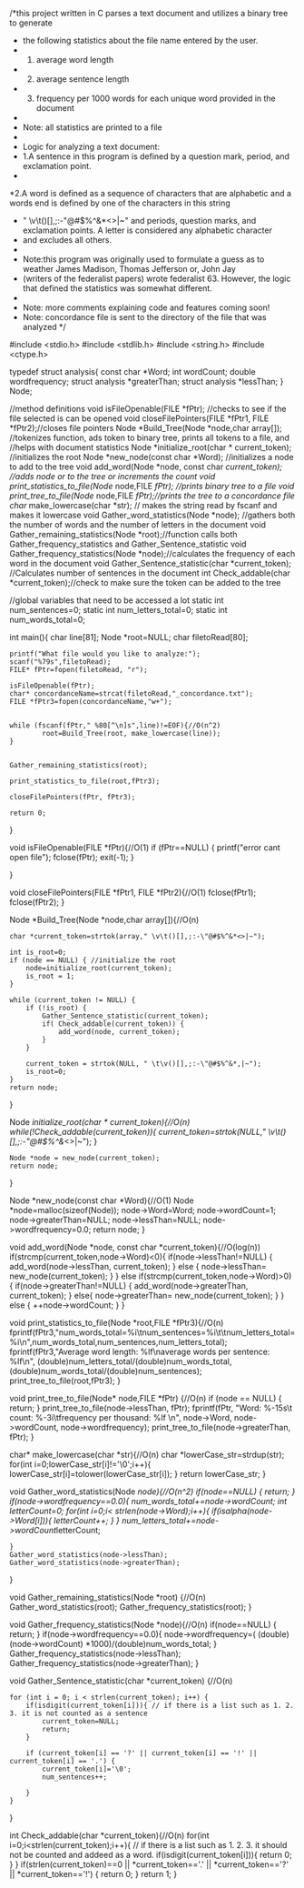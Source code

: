 /*this project written in C parses a text document and utilizes a binary tree to generate
 * the following statistics about the file name entered by the user.
 * 1. average word length
 * 2. average sentence length
 * 3. frequency per 1000 words for each unique word provided in the document
 *
 * Note: all statistics are printed to a file
 *
 * Logic for analyzing a text document:
 * 1.A sentence in this program is defined by a question mark, period, and exclamation point.
 *
 *2.A word is defined as a sequence of characters that are alphabetic and a words end is defined by one of the characters in this string
 * " \v\t()[],;:-\"@#$%^&*<>|~" and periods, question marks, and exclamation points. A letter is considered any alphabetic character
 * and excludes all others.
 *
 * Note:this program was originally used to formulate a guess as to weather James Madison, Thomas Jefferson or, John Jay
 * (writers of the federalist papers) wrote federalist 63. However, the logic that defined the statistics was somewhat different.
 *
 * Note: more comments explaining code and features coming soon!
 * Note: concordance file is sent to the directory of the file that was analyzed
 */


#include <stdio.h>
#include <stdlib.h>
#include <string.h>
#include <ctype.h>

typedef struct analysis{
    const char *Word;
    int wordCount;
    double wordfrequency;
    struct analysis *greaterThan;
    struct analysis *lessThan;
} Node;

//method definitions
void isFileOpenable(FILE *fPtr); //checks to see if the file selected is can be opened
void closeFilePointers(FILE *fPtr1, FILE *fPtr2);//closes file pointers
Node *Build_Tree(Node *node,char array[]); //tokenizes function, ads token to binary tree, prints all tokens to a file, and //helps with document statistics
Node *initialize_root(char * current_token); //initializes the root
Node *new_node(const char *Word);  //initializes a node to add to the tree
void add_word(Node *node, const char *current_token); //adds node or to the tree or increments the count
void print_statistics_to_file(Node* node,FILE *fPtr);  //prints binary tree to a file
void print_tree_to_file(Node* node,FILE *fPtr);//prints the tree to a concordance file
char* make_lowercase(char *str); // makes the string read by fscanf and makes it lowercase
void Gather_word_statistics(Node *node); //gathers both the number of words and the number of letters in the document
void Gather_remaining_statistics(Node *root);//function calls both Gather_frequency_statistics and Gather_Sentence_statistic
void Gather_frequency_statistics(Node *node);//calculates the frequency of each word in the document
void Gather_Sentence_statistic(char *current_token); //Calculates number of sentences in the document
int  Check_addable(char *current_token);//check to make sure the token can be added to the tree

//global variables that need to be accessed a lot
static int num_sentences=0;
static int num_letters_total=0;
static int num_words_total=0;

int main(){
    char line[81];
    Node *root=NULL;
    char filetoRead[80];


    printf("What file would you like to analyze:");
    scanf("%79s",filetoRead);
    FILE* fPtr=fopen(filetoRead, "r");

    isFileOpenable(fPtr);
    char* concordanceName=strcat(filetoRead,"_concordance.txt");
    FILE *fPtr3=fopen(concordanceName,"w+");


    while (fscanf(fPtr," %80[^\n]s",line)!=EOF){//O(n^2)
            root=Build_Tree(root, make_lowercase(line));
    }


    Gather_remaining_statistics(root);

    print_statistics_to_file(root,fPtr3);

    closeFilePointers(fPtr, fPtr3);

    return 0;
}


void isFileOpenable(FILE *fPtr){//O(1)
    if (fPtr==NULL) {
        printf("error cant open file");
        fclose(fPtr);
        exit(-1);
    }

}


void closeFilePointers(FILE *fPtr1, FILE *fPtr2){//O(1)
    fclose(fPtr1);
    fclose(fPtr2);
}


Node *Build_Tree(Node *node,char array[]){//O(n)

    char *current_token=strtok(array," \v\t()[],;:-\"@#$%^&*<>|~");

    int is_root=0;
    if (node == NULL) { //initialize the root
        node=initialize_root(current_token);
        is_root = 1;
    }

    while (current_token != NULL) {
        if (!is_root) {
            Gather_Sentence_statistic(current_token);
            if( Check_addable(current_token)) {
                add_word(node, current_token);
            }
        }

        current_token = strtok(NULL, " \t\v()[],;:-\"@#$%^&*,|~");
        is_root=0;
    }
    return node;
}


Node *initialize_root(char * current_token){//O(n)
    while(!Check_addable(current_token)){
        current_token=strtok(NULL," \v\t()[],;:-\"@#$%^&*<>|~");
    }

    Node *node = new_node(current_token);
    return node;
}


Node *new_node(const char *Word){//O(1)
    Node *node=malloc(sizeof(Node));
    node->Word=Word;
    node->wordCount=1;
    node->greaterThan=NULL;
    node->lessThan=NULL;
    node->wordfrequency=0.0;
    return node;
}


void add_word(Node *node, const char *current_token){//O(log(n))
    if(strcmp(current_token,node->Word)<0){
        if(node->lessThan!=NULL) {
            add_word(node->lessThan, current_token);
        }
        else {
            node->lessThan= new_node(current_token);
        }
    }
    else if(strcmp(current_token,node->Word)>0) {
        if(node->greaterThan!=NULL) {
            add_word(node->greaterThan, current_token);
        }
        else{
            node->greaterThan= new_node(current_token);
        }
    }
    else {
        ++node->wordCount;
    }
}


void print_statistics_to_file(Node *root,FILE *fPtr3){//O(n)
    fprintf(fPtr3,"num_words_total=%i\tnum_sentences=%i\t\tnum_letters_total=%i\n",num_words_total,num_sentences,num_letters_total);
    fprintf(fPtr3,"Average word length: %lf\naverage words per sentence: %lf\n", (double)num_letters_total/(double)num_words_total, (double)num_words_total/(double)num_sentences);
    print_tree_to_file(root,fPtr3);
}


void print_tree_to_file(Node* node,FILE *fPtr) {//O(n)
    if (node == NULL) {
        return;
    }
    print_tree_to_file(node->lessThan, fPtr);
    fprintf(fPtr, "Word: %-15s\t count: %-3i\tfrequency per thousand: %lf \n", node->Word, node->wordCount, node->wordfrequency);
    print_tree_to_file(node->greaterThan, fPtr);
}


char* make_lowercase(char *str){//O(n)
    char *lowerCase_str=strdup(str);
    for(int i=0;lowerCase_str[i]!='\0';i++){
        lowerCase_str[i]=tolower(lowerCase_str[i]);
    }
    return lowerCase_str;
}


void Gather_word_statistics(Node *node){//O(n^2)
    if(node==NULL) {
        return;
    }
    if(node->wordfrequency==0.0){
        num_words_total+=node->wordCount;
        int letterCount=0;
        for(int i=0;i< strlen(node->Word);i++){
            if(isalpha(node->Word[i])){
                letterCount++;
            }
        }
        num_letters_total+=node->wordCount*letterCount;

    }
    Gather_word_statistics(node->lessThan);
    Gather_word_statistics(node->greaterThan);
}


void Gather_remaining_statistics(Node *root) {//O(n)
    Gather_word_statistics(root);
    Gather_frequency_statistics(root);
}


void Gather_frequency_statistics(Node *node){//O(n)
    if(node==NULL) {
        return;
    }
    if(node->wordfrequency==0.0){
        node->wordfrequency=( (double) (node->wordCount) *1000)/(double)num_words_total;
    }
    Gather_frequency_statistics(node->lessThan);
    Gather_frequency_statistics(node->greaterThan);
}


void Gather_Sentence_statistic(char *current_token) {//O(n)

    for (int i = 0; i < strlen(current_token); i++) {
        if(isdigit(current_token[i])){ // if there is a list such as 1. 2. 3. it is not counted as a sentence
            current_token=NULL;
            return;
        }

        if (current_token[i] == '?' || current_token[i] == '!' || current_token[i] == '.') {
            current_token[i]='\0';
            num_sentences++;

        }
    }
}


int Check_addable(char *current_token){//O(n)
    for(int i=0;i<strlen(current_token);i++){   // if there is a list such as 1. 2. 3. it should not be counted and addeed as a word.
        if(isdigit(current_token[i])){
            return 0;
        }
    }
    if(strlen(current_token)==0 || *current_token=='.' || *current_token=='?' || *current_token=='!') {
        return 0;
    }
    return 1;
}
